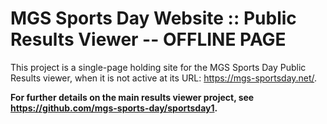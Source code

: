 # MGS Sports Day Website :: Public Results Viewer -- OFFLINE PAGE

This project is a single-page holding site for the MGS Sports Day Public Results viewer, when it is not active at its URL: https://mgs-sportsday.net/.

**For further details on the main results viewer project, see https://github.com/mgs-sports-day/sportsday1.**
